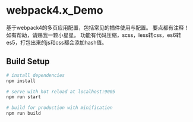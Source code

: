 # webpack4.x_Demo
基于webpack4的多页应用配置，包括常见的插件使用与配置。
要点都有注释！
如有帮助，请赐我一颗小星星。
功能有代码压缩，scss，less转css，es6转es5，打包出来的js和css都会添加hash值。

## Build Setup

``` bash
# install dependencies
npm install

# serve with hot reload at localhost:9005
npm run start

# build for production with minification
npm run build

```
